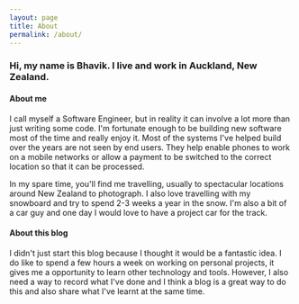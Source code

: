 ```yaml
---
layout: page
title: About
permalink: /about/
---
```


### Hi, my name is Bhavik. I live and work in Auckland, New Zealand.

#### About me

I call myself a Software Engineer, but in reality it can involve a lot more than just writing some code. I'm fortunate enough to be building new software most of the time and really enjoy it. Most of the systems I've helped build over the years are not seen by end users. They help enable phones to work on a mobile networks or allow a payment to be switched to the correct location so that it can be processed.

In my spare time, you'll find me travelling, usually to spectacular locations around New Zealand to photograph. I also love travelling with my snowboard and try to spend 2-3 weeks a year in the snow. I'm also a bit of a car guy and one day I would love to have a project car for the track.

#### About this blog

I didn't just start this blog because I thought it would be a fantastic idea. I do like to spend a few hours a week on working on personal projects, it gives me a opportunity to learn other technology and tools. However, I also need a way to record what I've done and I think a blog is a great way to do this and also share what I've learnt at the same time.
